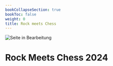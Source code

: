```yaml
---
bookCollapseSection: true
bookToc: false
weight: 0
title: Rock meets Chess
---
```

![Seite in Bearbeitung](https://via.placeholder.com/1500x100/FF0000/FFFFFF?text=Seite+in+Bearbeitung)

# Rock Meets Chess 2024
